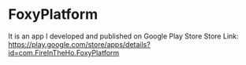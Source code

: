 # FoxyPlatform
 It is an app I developed and published on Google Play Store
 Store Link: https://play.google.com/store/apps/details?id=com.FireInTheHo.FoxyPlatform
